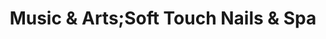 ---
title: "Music & Arts;Soft Touch Nails & Spa"
url: /frederick/music-und-arts-soft-touch-nails-und-spa/
shop: Instrumente
---